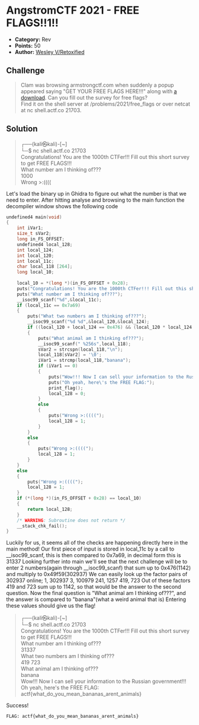 # AngstromCTF 2021 - FREE FLAGS!!1!!

* **Category:** Rev
* **Points:** 50
* **Author:** [Wesley V/Retoxified](https://github.com/retoxified)

## Challenge
> Clam was browsing armstrongctf.com when suddenly a popup appeared saying "GET YOUR FREE FLAGS HERE!!!" along with [a download](free_flags). Can you fill out the survey for free flags?  
> Find it on the shell server at /problems/2021/free_flags or over netcat at nc shell.actf.co 21703.  

## Solution
>┌──(kali㉿kali)-[~]  
>└─$ nc shell.actf.co 21703  
>Congratulations! You are the 1000th CTFer!!! Fill out this short survey to get FREE FLAGS!!!  
>What number am I thinking of???  
>1000  
>Wrong >:((((  

Let's load the binary up in Ghidra to figure out what the number is that we need to enter. After hitting analyse and browsing to the main function the decompiler window shows the following code

```C
undefined4 main(void)  
{  
	int iVar1;  
	size_t sVar2;  
	long in_FS_OFFSET;  
	undefined4 local_128;  
	int local_124;  
	int local_120;  
	int local_11c;  
	char local_118 [264];  
	long local_10;  
  
	local_10 = *(long *)(in_FS_OFFSET + 0x28);  
	puts("Congratulations! You are the 1000th CTFer!!! Fill out this short survey to get FREE FLAGS!!!");  
	puts("What number am I thinking of???");  
	__isoc99_scanf("%d",&local_11c);  
	if (local_11c == 0x7a69)   
	{  
		puts("What two numbers am I thinking of???");  
		__isoc99_scanf("%d %d",&local_120,&local_124);  
		if ((local_120 + local_124 == 0x476) && (local_120 * local_124 == 0x49f59))   
		{  
			puts("What animal am I thinking of???");  
			__isoc99_scanf(" %256s",local_118);  
			sVar2 = strcspn(local_118,"\n");  
			local_118[sVar2] = '\0';  
			iVar1 = strcmp(local_118,"banana");  
			if (iVar1 == 0)  
			{  
				puts("Wow!!! Now I can sell your information to the Russian government!!!");  
				puts("Oh yeah, here\'s the FREE FLAG:");  
				print_flag();  
				local_128 = 0;  
			}  
			else   
			{  
				puts("Wrong >:((((");  
				local_128 = 1;  
			}  
		}  
		else  
		{  
			puts("Wrong >:((((");  
			local_128 = 1;  
		}  
	}  
	else   
	{  
		puts("Wrong >:((((");  
		local_128 = 1;  
	}  
	if (*(long *)(in_FS_OFFSET + 0x28) == local_10)   
	{  
		return local_128;  
	}  
	/* WARNING: Subroutine does not return */  
	__stack_chk_fail();  
}
```

Luckily for us, it seems all of the checks are happening directly here in the main method!
Our first piece of input is stored in local_11c by a call to __isoc99_scanf, this is then compared to 0x7a69, in decimal form this is 31337
Looking further into main we'll see that the next challenge will be to enter 2 numbers(again through __isoc99_scanf) that sum up to 0x476(1142) and multiply to 0x49f59(302937)
We can easily look up the factor pairs of 302937 online; 
1, 302937
3, 100979
241, 1257
419, 723
Out of these factors 419 and 723 sum up to 1142, so that would be the answer to the second question.
Now the final question is "What animal am I thinking of???", and the answer is compared to "banana"(what a weird animal that is)
Entering these values should give us the flag!

>┌──(kali㉿kali)-[~]  
>└─$ nc shell.actf.co 21703  
>Congratulations! You are the 1000th CTFer!!! Fill out this short survey to get FREE FLAGS!!!  
>What number am I thinking of???  
>31337  
>What two numbers am I thinking of???  
>419 723  
>What animal am I thinking of???  
>banana  
>Wow!!! Now I can sell your information to the Russian government!!!  
>Oh yeah, here's the FREE FLAG:  
>actf{what_do_you_mean_bananas_arent_animals}  

Success!

```
FLAG: actf{what_do_you_mean_bananas_arent_animals}
```
